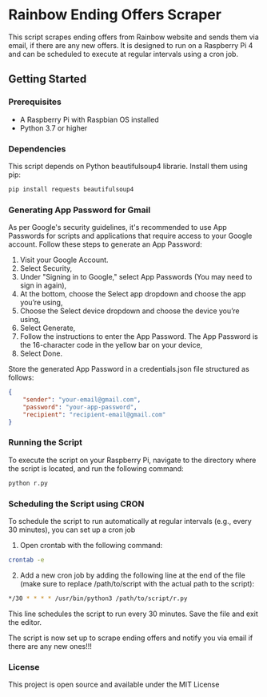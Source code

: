 # Rainbow Ending Offers Scraper

This script scrapes ending offers from Rainbow website and sends them via email, if there are any new offers. It is designed to run on a Raspberry Pi 4 and can be scheduled to execute at regular intervals using a cron job.

## Getting Started

### Prerequisites

- A Raspberry Pi with Raspbian OS installed
- Python 3.7 or higher

### Dependencies

This script depends on Python beautifulsoup4 librarie. Install them using pip:

```sh
pip install requests beautifulsoup4
```

### Generating App Password for Gmail
As per Google's security guidelines, it's recommended to use App Passwords for scripts and applications that require access to your Google account. Follow these steps to generate an App Password:

1. Visit your Google Account.
2. Select Security,
3. Under "Signing in to Google," select App Passwords (You may need to sign in again),
4. At the bottom, choose the Select app dropdown and choose the app you’re using,
5. Choose the Select device dropdown and choose the device you’re using,
6. Select Generate,
7. Follow the instructions to enter the App Password. The App Password is the 16-character code in the yellow bar on your device,
8. Select Done.

Store the generated App Password in a credentials.json file structured as follows:

```json
{
    "sender": "your-email@gmail.com",
    "password": "your-app-password",
    "recipient": "recipient-email@gmail.com"
}
```

### Running the Script
To execute the script on your Raspberry Pi, navigate to the directory where the script is located, and run the following command:

```sh
python r.py
```

### Scheduling the Script using CRON
To schedule the script to run automatically at regular intervals (e.g., every 30 minutes), you can set up a cron job

1. Open crontab with the following command:

```sh
crontab -e
```

2. Add a new cron job by adding the following line at the end of the file (make sure to replace /path/to/script with the actual path to the script):

```sh
*/30 * * * * /usr/bin/python3 /path/to/script/r.py
```

This line schedules the script to run every 30 minutes. Save the file and exit the editor.

The script is now set up to scrape ending offers and notify you via email if there are any new ones!!!

### License
This project is open source and available under the MIT License
